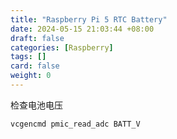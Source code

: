 ```yaml
---
title: "Raspberry Pi 5 RTC Battery"
date: 2024-05-15 21:03:44 +08:00
draft: false
categories: [Raspberry]
tags: []
card: false
weight: 0
---
```


检查电池电压

```shell
vcgencmd pmic_read_adc BATT_V
```
